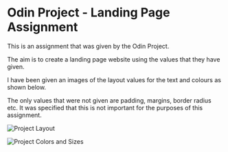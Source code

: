 # Odin Project - Landing Page Assignment
This is an assignment that was given by the Odin Project. 

The aim is to create a landing page website using the values that they have given. 

I have been given an images of the layout values for the text and colours as shown below.

The only values that were not given are padding, margins, border radius etc. It was specified that this is not important for the purposes of this assignment.


![Project Layout](https://cdn.statically.io/gh/TheOdinProject/curriculum/81a5d553f4073e593d23a6ab00d50eef8620796d/foundations/html_css/project/imgs/01.png)

![Project Colors and Sizes](https://cdn.statically.io/gh/TheOdinProject/curriculum/81a5d553f4073e593d23a6ab00d50eef8620796d/foundations/html_css/project/imgs/02.png)
